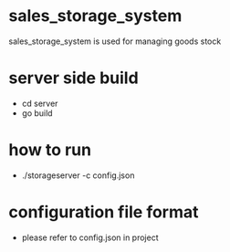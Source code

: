 # sales_storage_system
sales_storage_system is used for managing goods stock 

# server side build
- cd server
- go build

# how to run
- ./storageserver -c config.json

# configuration file format
- please refer to config.json in project

